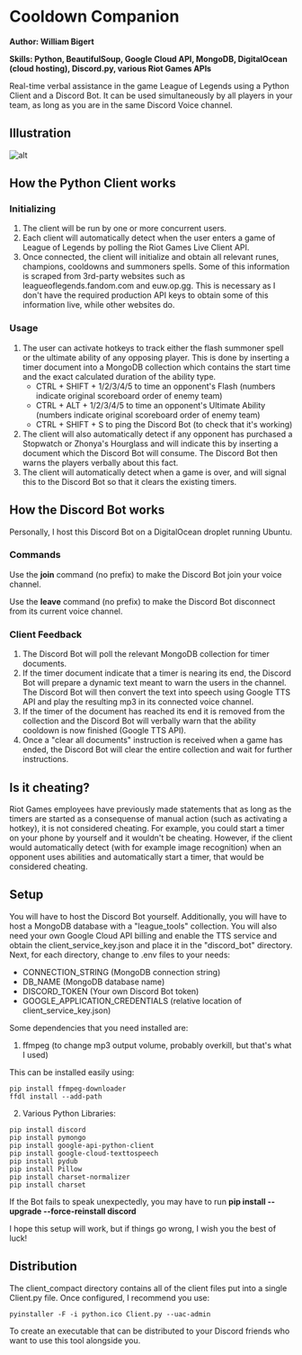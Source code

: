 # Cooldown Companion
**Author: William Bigert**

**Skills: Python, BeautifulSoup, Google Cloud API, MongoDB, DigitalOcean (cloud hosting), Discord.py, various Riot Games APIs**

Real-time verbal assistance in the game League of Legends using a Python Client and a Discord Bot. It can be used simultaneously by all players in your team, as long as you are in the same Discord Voice channel.

## Illustration
![alt](https://github.com/wbigert/Portfolio/blob/main/CooldownCompanion/demo/illustration.png)

## How the Python Client works
### Initializing
1. The client will be run by one or more concurrent users.
2. Each client will automatically detect when the user enters a game of League of Legends by polling the Riot Games Live Client API.
3. Once connected, the client will initialize and obtain all relevant runes, champions, cooldowns and summoners spells. Some of this information is scraped from 3rd-party websites such as leagueoflegends.fandom.com and euw.op.gg. This is necessary as I don't have the required production API keys to obtain some of this information live, while other websites do.
### Usage
1. The user can activate hotkeys to track either the flash summoner spell or the ultimate ability of any opposing player. This is done by inserting a timer document into a MongoDB collection which contains the start time and the exact calculated duration of the ability type.
    - CTRL + SHIFT + 1/2/3/4/5 to time an opponent's Flash (numbers indicate original scoreboard order of enemy team)
    - CTRL + ALT + 1/2/3/4/5 to time an opponent's Ultimate Ability (numbers indicate original scoreboard order of enemy team)
    - CTRL + SHIFT + S to ping the Discord Bot (to check that it's working)
2. The client will also automatically detect if any opponent has purchased a Stopwatch or Zhonya's Hourglass and will indicate this by inserting a document which the Discord Bot will consume. The Discord Bot then warns the players verbally about this fact.
3. The client will automatically detect when a game is over, and will signal this to the Discord Bot so that it clears the existing timers.

## How the Discord Bot works
Personally, I host this Discord Bot on a DigitalOcean droplet running Ubuntu.

### Commands
Use the **join** command (no prefix) to make the Discord Bot join your voice channel.

Use the **leave** command (no prefix) to make the Discord Bot disconnect from its current voice channel.
### Client Feedback
1. The Discord Bot will poll the relevant MongoDB collection for timer documents.
2. If the timer document indicate that a timer is nearing its end, the Discord Bot will prepare a dynamic text meant to warn the users in the channel. The Discord Bot will then convert the text into speech using Google TTS API and play the resulting mp3 in its connected voice channel.
3. If the timer of the document has reached its end it is removed from the collection and the Discord Bot will verbally warn that the ability cooldown is now finished (Google TTS API).
4. Once a "clear all documents" instruction is received when a game has ended, the Discord Bot will clear the entire collection and wait for further instructions.

## Is it cheating?
Riot Games employees have previously made statements that as long as the timers are started as a consequense of manual action (such as activating a hotkey), it is not considered cheating. For example, you could start a timer on your phone by yourself and it wouldn't be cheating. However, if the client would automatically detect (with for example image recognition) when an opponent uses abilities and automatically start a timer, that would be considered cheating.

## Setup
You will have to host the Discord Bot yourself. Additionally, you will have to host a MongoDB database with a "league_tools" collection. You will also need your own Google Cloud API billing and enable the TTS service and obtain the client_service_key.json and place it in the "discord_bot" directory. Next, for each directory, change to .env files to your needs:
- CONNECTION_STRING (MongoDB connection string)
- DB_NAME (MongoDB database name)
- DISCORD_TOKEN (Your own Discord Bot token)
- GOOGLE_APPLICATION_CREDENTIALS (relative location of client_service_key.json)

Some dependencies that you need installed are:
1. ffmpeg (to change mp3 output volume, probably overkill, but that's what I used)

This can be installed easily using:
```
pip install ffmpeg-downloader
ffdl install --add-path
```
2. Various Python Libraries:
```
pip install discord
pip install pymongo
pip install google-api-python-client
pip install google-cloud-texttospeech
pip install pydub
pip install Pillow
pip install charset-normalizer
pip install charset
```
If the Bot fails to speak unexpectedly, you may have to run **pip install --upgrade --force-reinstall discord**

I hope this setup will work, but if things go wrong, I wish you the best of luck!

## Distribution
The client_compact directory contains all of the client files put into a single Client.py file. Once configured, I recommend you use:
```
pyinstaller -F -i python.ico Client.py --uac-admin
```
To create an executable that can be distributed to your Discord friends who want to use this tool alongside you.
